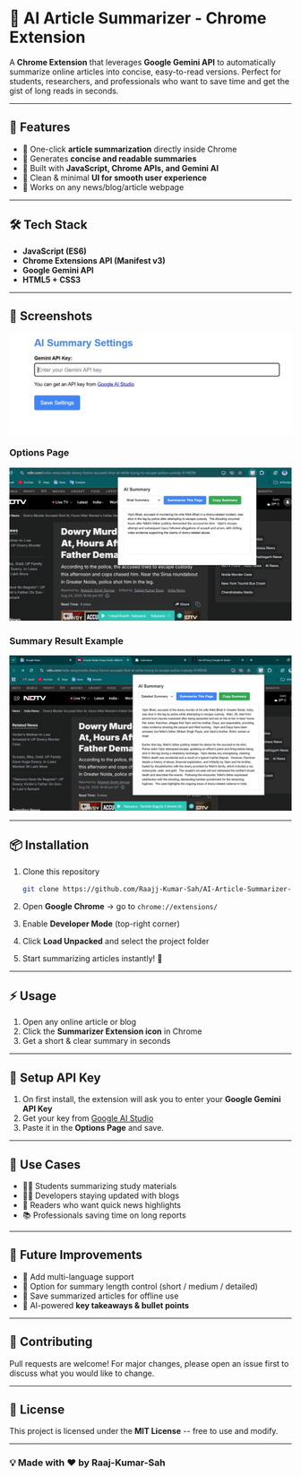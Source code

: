 ﻿# 📰 AI Article Summarizer - Chrome Extension

A **Chrome Extension** that leverages **Google Gemini API** to
automatically summarize online articles into concise, easy-to-read
versions. 
Perfect for students, researchers, and professionals who want to save
time and get the gist of long reads in seconds.

------------------------------------------------------------------------

## 🚀 Features

-   🔹 One-click **article summarization** directly inside Chrome 
-   🔹 Generates **concise and readable summaries** 
-   🔹 Built with **JavaScript, Chrome APIs, and Gemini AI** 
-   🔹 Clean & minimal **UI for smooth user experience** 
-   🔹 Works on any news/blog/article webpage

------------------------------------------------------------------------

## 🛠️ Tech Stack

-   **JavaScript (ES6)** 
-   **Chrome Extensions API (Manifest v3)** 
-   **Google Gemini API** 
-   **HTML5 + CSS3**

------------------------------------------------------------------------

## 📸 Screenshots
![Setup Gemini api](Article-summerizer/Screenshots//1.jpg)  

### Options Page  
![Breif Explaination](Article-summerizer/Screenshots/2.jpg)  

### Summary Result Example  
![Detailed Explanation](Article-summerizer/Screenshots/3.jpg) 

------------------------------------------------------------------------

## 📦 Installation

1.  Clone this repository

    ``` bash
    git clone https://github.com/Raajj-Kumar-Sah/AI-Article-Summarizer-Extension.git
    ```

2.  Open **Google Chrome** → go to `chrome://extensions/`

3.  Enable **Developer Mode** (top-right corner)

4.  Click **Load Unpacked** and select the project folder

5.  Start summarizing articles instantly! 🎉

------------------------------------------------------------------------

## ⚡ Usage

1.  Open any online article or blog
2.  Click the **Summarizer Extension icon** in Chrome
3.  Get a short & clear summary in seconds

------------------------------------------------------------------------

## 🔑 Setup API Key

1.  On first install, the extension will ask you to enter your **Google
    Gemini API Key** 
2.  Get your key from [Google AI
    Studio](https://makersuite.google.com/app/apikey) 
3.  Paste it in the **Options Page** and save.

------------------------------------------------------------------------

## 🎯 Use Cases

-   🧑‍🎓 Students summarizing study materials
-   👨‍💻 Developers staying updated with blogs
-   📰 Readers who want quick news highlights
-   📚 Professionals saving time on long reports

------------------------------------------------------------------------

## 🔮 Future Improvements

-   📌 Add multi-language support
-   📌 Option for summary length control (short / medium / detailed) 
-   📌 Save summarized articles for offline use 
-   📌 AI-powered **key takeaways & bullet points**

------------------------------------------------------------------------

## 🤝 Contributing

Pull requests are welcome! For major changes, please open an issue first
to discuss what you would like to change.

------------------------------------------------------------------------

## 📜 License

This project is licensed under the **MIT License** -- free to use and
modify.

------------------------------------------------------------------------

### 💡 Made with ❤️ by  Raaj-Kumar-Sah 







